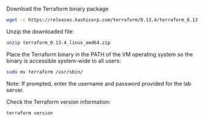 Download the  Terraform binary package 

```sh
wget -c https://releases.hashicorp.com/terraform/0.13.4/terraform_0.13.4_linux_amd64.zip
```

Unzip the downloaded file:

```sh
unzip terraform_0.13.4_linux_amd64.zip

```

Place the Terraform binary in the PATH of the VM operating system so the binary is accessible system-wide to all users:

```sh
sudo mv terraform /usr/sbin/
```

Note: If prompted, enter the username and password provided for the lab server.

Check the Terraform version information:
```sh
terraform version
```
